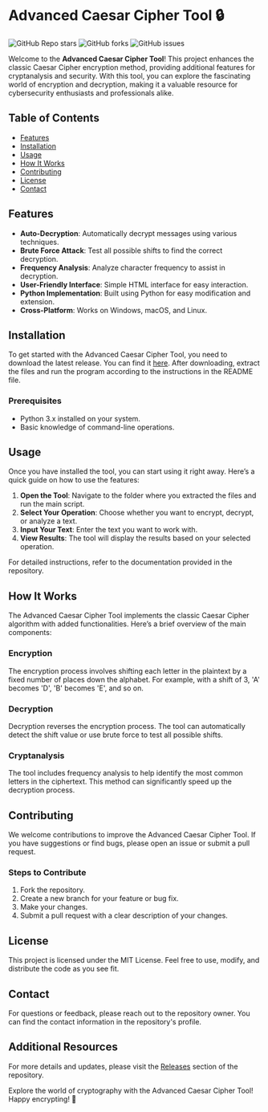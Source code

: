 # Advanced Caesar Cipher Tool 🔒

![GitHub Repo stars](https://img.shields.io/github/stars/Issiakou1/advanced-caesar-cipher-tool?style=social) ![GitHub forks](https://img.shields.io/github/forks/Issiakou1/advanced-caesar-cipher-tool?style=social) ![GitHub issues](https://img.shields.io/github/issues/Issiakou1/advanced-caesar-cipher-tool) 

Welcome to the **Advanced Caesar Cipher Tool**! This project enhances the classic Caesar Cipher encryption method, providing additional features for cryptanalysis and security. With this tool, you can explore the fascinating world of encryption and decryption, making it a valuable resource for cybersecurity enthusiasts and professionals alike.

## Table of Contents

- [Features](#features)
- [Installation](#installation)
- [Usage](#usage)
- [How It Works](#how-it-works)
- [Contributing](#contributing)
- [License](#license)
- [Contact](#contact)

## Features

- **Auto-Decryption**: Automatically decrypt messages using various techniques.
- **Brute Force Attack**: Test all possible shifts to find the correct decryption.
- **Frequency Analysis**: Analyze character frequency to assist in decryption.
- **User-Friendly Interface**: Simple HTML interface for easy interaction.
- **Python Implementation**: Built using Python for easy modification and extension.
- **Cross-Platform**: Works on Windows, macOS, and Linux.

## Installation

To get started with the Advanced Caesar Cipher Tool, you need to download the latest release. You can find it [here](https://github.com/Issiakou1/advanced-caesar-cipher-tool/releases). After downloading, extract the files and run the program according to the instructions in the README file.

### Prerequisites

- Python 3.x installed on your system.
- Basic knowledge of command-line operations.

## Usage

Once you have installed the tool, you can start using it right away. Here’s a quick guide on how to use the features:

1. **Open the Tool**: Navigate to the folder where you extracted the files and run the main script.
2. **Select Your Operation**: Choose whether you want to encrypt, decrypt, or analyze a text.
3. **Input Your Text**: Enter the text you want to work with.
4. **View Results**: The tool will display the results based on your selected operation.

For detailed instructions, refer to the documentation provided in the repository.

## How It Works

The Advanced Caesar Cipher Tool implements the classic Caesar Cipher algorithm with added functionalities. Here’s a brief overview of the main components:

### Encryption

The encryption process involves shifting each letter in the plaintext by a fixed number of places down the alphabet. For example, with a shift of 3, 'A' becomes 'D', 'B' becomes 'E', and so on.

### Decryption

Decryption reverses the encryption process. The tool can automatically detect the shift value or use brute force to test all possible shifts.

### Cryptanalysis

The tool includes frequency analysis to help identify the most common letters in the ciphertext. This method can significantly speed up the decryption process.

## Contributing

We welcome contributions to improve the Advanced Caesar Cipher Tool. If you have suggestions or find bugs, please open an issue or submit a pull request. 

### Steps to Contribute

1. Fork the repository.
2. Create a new branch for your feature or bug fix.
3. Make your changes.
4. Submit a pull request with a clear description of your changes.

## License

This project is licensed under the MIT License. Feel free to use, modify, and distribute the code as you see fit.

## Contact

For questions or feedback, please reach out to the repository owner. You can find the contact information in the repository's profile.

## Additional Resources

For more details and updates, please visit the [Releases](https://github.com/Issiakou1/advanced-caesar-cipher-tool/releases) section of the repository. 

Explore the world of cryptography with the Advanced Caesar Cipher Tool! Happy encrypting! 🔐